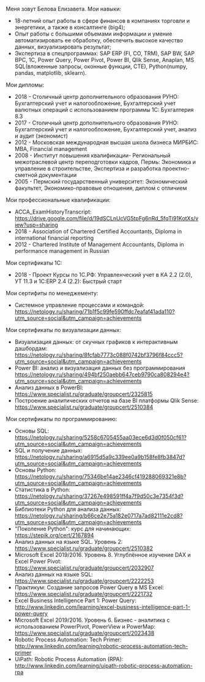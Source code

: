 Меня зовут Белова Елизавета.
Мои навыки:
- 18-летний опыт работы в сфере финансов в компаниях торговли и энергетики, а также в консалтинге (big4);
- Опыт работы с большими объемами информации и умение автоматизировать ее обработку, обеспечить высокое качество данных, визуализировать результат;
- Экспертиза в спецпрограммах:
SAP ERP (FI, CO, TRM), SAP BW, SAP BPC, 1С,
Power Query, Power Pivot, Power BI, Qlik Sense, Anaplan,
MS SQL(вложенные запросы, оконные функции, CTE), Python(numpy, pandas, matplotlib, sklearn).

Мои дипломы:
- 2018 - Столичный центр дополнительного образования РУНО: Бухгалтерский учет и налогообложение, Бухгалтерский учет валютных операций с использованием программы 1С: Бухгалтерия 8.3
- 2017 - Столичный центр дополнительного образования РУНО: Бухгалтерский учет и налогообложение, Бухгалтерский учет, анализ и аудит (экономист)
- 2012 - Московская международная высшая школа бизнеса МИРБИС: МВА, Financial management
- 2008 - Институт повышения квалификации- Региональный межотраслевой центр переподготовки кадров, Пермь: Экономика и управление в строительстве, Экспертиза и разработка проектно-сметной
документации
- 2005 - Пермский государственный университет: Экономический факультет, Экономико-правовые отношения, диплом с отличием

Мои профессиональные квалификации:
- ACCA_ExamHistoryTranscript: https://drive.google.com/file/d/19dSCLnUcVG5tpFg6nRd_5fqTi91KotXs/view?usp=sharing
- 2018 - Association of Chartered Certified Accountants, Diploma in international financial reporting
- 2012 - Chartered Institute of Management Accountants, Diploma in performance management in Russian

Мои сертификаты 1С:
- 2018 - Проект Курсы по 1С.РФ: Управленческий учет в КА 2.2 (2.0), УТ 11.3 и 1C:ERP 2.4 (2.2): Быстрый старт

Мои сертифиты по менеджементу:
- Системное управление процессами и командой: https://netology.ru/sharing/71b1f5c99fe590ffdc7eafaf41ada110?utm_source=social&utm_campaign=achievements

Мои сертификаты по визуализации данных:
- Визуализация данных: от скучных графиков к интерактивным дашбордам: https://netology.ru/sharing/8fcfab7773c088f0742bf3796f84ccc5?utm_source=social&utm_campaign=achievements
- Power BI: анализ и визуализация данных без программирования https://netology.ru/sharing/494bf250aebb647ceb9790ca808294e4?utm_source=social&utm_campaign=achievements
- Анализ данных в PowerBI: https://www.specialist.ru/graduate/groupcert/2325815
- Построение аналитических отчетов на базе BI платформы Qlik Sense: https://www.specialist.ru/graduate/groupcert/2510384

Мои сертификаты по программированию:
- Основы SQL: https://netology.ru/sharing/5258c6705455aa03ece6d3d0f050cf61?utm_source=social&utm_campaign=achievements
- SQL и получение данных: https://netology.ru/sharing/a6915d5a9c339ee0a9b158fe8fb3847d?utm_source=social&utm_campaign=achievements
- Основы Python: https://netology.ru/sharing/75346be14ae2346cf419288069321e8b?utm_source=social&utm_campaign=achievements
- Статистика в Python: https://netology.ru/sharing/37267e498591ff4a7f9d50c3e7354f3d?utm_source=social&utm_campaign=achievements
- Библиотеки Python для анализа данных: https://netology.ru/sharing/b66ce2e75a182e0717a7ad82111e2cd8?utm_source=social&utm_campaign=achievements
- "Поколение Python": курс для начинающих: https://stepik.org/cert/2167894
- Анализ данных на языке SQL. Уровень 2: https://www.specialist.ru/graduate/groupcert/2510382
- Microsoft Excel 2019/2016. Уровень 8. Углублённое изучение DAX и Excel Power Pivot: https://www.specialist.ru/graduate/groupcert/2032907
- Анализ данных на языке SQL: https://www.specialist.ru/graduate/groupcert/2222253
- Практикум: Создание запросов Power Query в MS Excel: https://www.specialist.ru/graduate/groupcert/2221732
- Excel Business Intelligence Part 1: Power Query: http://www.linkedin.com/learning/excel-business-intelligence-part-1-power-query
- Microsoft Excel 2019/2016. Уровень 6. Бизнес - аналитика с использованием PowerPivot, PowerView и PowerMap: https://www.specialist.ru/graduate/groupcert/2023438
- Robotic Process Automation: Tech Primer: http://www.linkedin.com/learning/robotic-process-automation-tech-primer
- UiPath: Robotic Process Automation (RPA): http://www.linkedin.com/learning/uipath-robotic-process-automation-rpa

